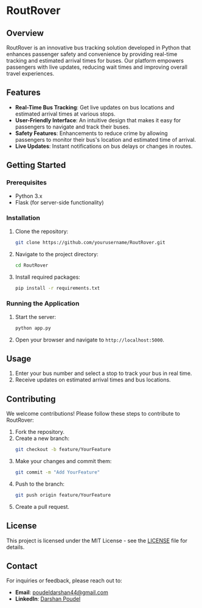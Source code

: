 # RoutRover

## Overview
RoutRover is an innovative bus tracking solution developed in Python that enhances passenger safety and convenience by providing real-time tracking and estimated arrival times for buses. Our platform empowers passengers with live updates, reducing wait times and improving overall travel experiences.

## Features
- **Real-Time Bus Tracking**: Get live updates on bus locations and estimated arrival times at various stops.
- **User-Friendly Interface**: An intuitive design that makes it easy for passengers to navigate and track their buses.
- **Safety Features**: Enhancements to reduce crime by allowing passengers to monitor their bus's location and estimated time of arrival.
- **Live Updates**: Instant notifications on bus delays or changes in routes.

## Getting Started

### Prerequisites
- Python 3.x
- Flask (for server-side functionality)

### Installation
1. Clone the repository:
   ```bash
   git clone https://github.com/yourusername/RoutRover.git
   ```
2. Navigate to the project directory:
   ```bash
   cd RoutRover
   ```
3. Install required packages:
   ```bash
   pip install -r requirements.txt
   ```

### Running the Application
1. Start the server:
   ```bash
   python app.py
   ```
2. Open your browser and navigate to `http://localhost:5000`.

## Usage
1. Enter your bus number and select a stop to track your bus in real time.
2. Receive updates on estimated arrival times and bus locations.

## Contributing
We welcome contributions! Please follow these steps to contribute to RoutRover:
1. Fork the repository.
2. Create a new branch:
   ```bash
   git checkout -b feature/YourFeature
   ```
3. Make your changes and commit them:
   ```bash
   git commit -m "Add YourFeature"
   ```
4. Push to the branch:
   ```bash
   git push origin feature/YourFeature
   ```
5. Create a pull request.

## License
This project is licensed under the MIT License - see the [LICENSE](LICENSE) file for details.

## Contact
For inquiries or feedback, please reach out to:
- **Email**: poudeldarshan44@gmail.com
- **LinkedIn**: [Darshan Poudel](https://www.linkedin.com/in/darshan-rsd/)
